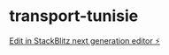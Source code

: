 # transport-tunisie

[Edit in StackBlitz next generation editor ⚡️](https://stackblitz.com/~/github.com/HatemAbid/transport-tunisie)